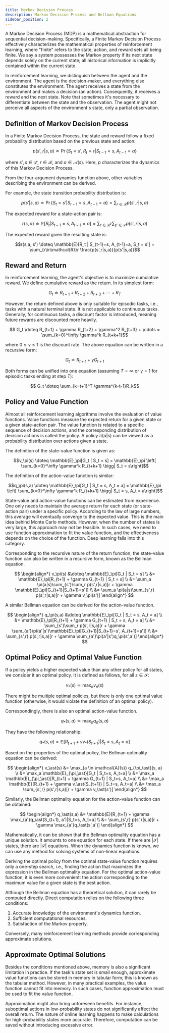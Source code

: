 ```yaml
---
title: Markov Decision Process
description: Markov Decision Process and Bellman Equations
sidebar_position: 2
---
```


A Markov Decision Process (MDP) is a mathematical abstraction for sequential decision-making. Specifically, a Finite Markov Decision Process effectively characterizes the mathematical properties of reinforcement learning, where "finite" refers to the state, action, and reward sets all being finite. We say a system possesses the Markov property if its next state depends solely on the current state; all historical information is implicitly contained within the current state.

In reinforcement learning, we distinguish between the agent and the environment. The agent is the decision-maker, and everything else constitutes the environment. The agent receives a state from the environment and makes a decision (an action). Consequently, it receives a reward and the next state. Note that sometimes it's necessary to differentiate between the state and the observation. The agent might not perceive all aspects of the environment's state, only a partial observation.

## Definition of Markov Decision Process

In a Finite Markov Decision Process, the state and reward follow a fixed probability distribution based on the previous state and action:

$$p(s',r | s,a) \doteq \Pr\{S_t = s', R_t = r | S_{t-1} = s, A_{t-1} = a\}$$

where $s',s \in \mathcal{S}$, $r \in \mathcal{R}$, and $a \in \mathcal{A}(s)$. Here, $p$ characterizes the dynamics of this Markov Decision Process.

From the four-argument dynamics function above, other variables describing the environment can be derived.

For example, the state transition probability distribution is:

$$p(s'|s,a) \doteq \Pr\{S_t = s' | S_{t-1} = s, A_{t - 1}=a\} = \sum_{r\in\mathcal{R}}p(s',r|s,a)$$

The expected reward for a state-action pair is:

$$r(s,a) \doteq \mathbb{E}[R_t | S_{t-1}=s, A_{t-1}=a] = \sum_{r\in\mathcal{R}}r \sum_{s'\in\mathcal{S}} p(s',r|s,a)$$

The expected reward given the resulting state is:

$$r(s,a, s') \doteq \mathbb{E}[R_t | S_{t-1}=s, A_{t-1}=a, S_t = s'] = \sum_{r\in\mathcal{R}}r \frac{p(s',r|s,a)}{p(s'|s,a)}$$

## Reward and Return

In reinforcement learning, the agent's objective is to maximize cumulative reward. We define cumulative reward as the return. In its simplest form:

$$G_t \doteq R_{t+1} + R_{t+2} + R_{t+3} + \cdots + R_T$$

However, the return defined above is only suitable for episodic tasks, i.e., tasks with a natural terminal state. It is not applicable to continuous tasks. Generally, for continuous tasks, a discount factor is introduced, meaning future rewards are discounted more heavily.

$$ G_t \doteq R_{t+1} + \gamma R_{t+2} + \gamma^2 R_{t+3} + \cdots = \sum_{k=0}^\infty \gamma^k R_{t+k+1}$$

where $0 \le \gamma \le 1$ is the discount rate. The above equation can be written in a recursive form:

$$ G_t \doteq R_{t+1} + \gamma G_{t+1}$$

Both forms can be unified into one equation (assuming $T=\infty$ or $\gamma=1$ for episodic tasks ending at step $T$):

$$ G_t \doteq \sum_{k=t+1}^T \gamma^{k-t-1}R_k$$

## Policy and Value Function

Almost all reinforcement learning algorithms involve the evaluation of value functions. Value functions measure the expected return for a given state or a given state-action pair. The value function is related to a specific sequence of decision actions, and the corresponding distribution of decision actions is called the policy. A policy $\pi(a|s)$ can be viewed as a probability distribution over actions given a state.

The definition of the state-value function is given as:

$$v_\pi(s) \doteq \mathbb{E}_\pi[G_t | S_t = s] = \mathbb{E}_\pi \left[ \sum_{k=0}^\infty \gamma^k R_{t+k+1} \bigg| S_t = s\right]$$

The definition of the action-value function is similar:

$$q_\pi(s,a) \doteq \mathbb{E}_\pi[G_t | S_t = s, A_t = a] = \mathbb{E}_\pi \left[ \sum_{k=0}^\infty \gamma^k R_{t+k+1} \bigg| S_t = s, A_t = a\right]$$

State-value and action-value functions can be estimated from experience. One only needs to maintain the average return for each state (or state-action pair) under a specific policy. According to the law of large numbers, this average will eventually converge to the expected value. This is the main idea behind Monte Carlo methods. However, when the number of states is very large, this approach may not be feasible. In such cases, we need to use function approximation to fit the value function, and the effectiveness depends on the choice of the function. Deep learning falls into this category.

Corresponding to the recursive nature of the return function, the state-value function can also be written in a recursive form, known as the Bellman equation.

$$
\begin{align*}
 v_\pi(s) &\doteq \mathbb{E}_\pi[G_t | S_t = s] \\
 &= \mathbb{E}_\pi[R_{t+1} + \gamma G_{t+1} | S_t = s] \\
 &= \sum_a \pi(a|s)\sum_{s'}\sum_r p(s',r|s,a)[r + \gamma \mathbb{E}_\pi[G_{t+1}|S_{t+1}=s']] \\
 &= \sum_a \pi(a|s)\sum_{s',r} p(s',r|s,a)[r + \gamma v_\pi(s')]
\end{align*}
$$

A similar Bellman equation can be derived for the action-value function.

$$
\begin{align*}
q_\pi(s,a) &\doteq \mathbb{E}_\pi[G_t | S_t = s, A_t = a] \\
&= \mathbb{E}_\pi[R_{t+1} + \gamma G_{t+1} | S_t = s, A_t = a] \\
&= \sum_{s'}\sum_r p(s',r|s,a)[r + \gamma \sum_{a'}\pi(a'|s')\mathbb{E}_\pi[G_{t+1}|S_{t+1}=s', A_{t+1}=a']] \\
&= \sum_{s',r} p(s',r|s,a)[r + \gamma \sum_{a'}\pi(a'|s')q_\pi(s',a')]
\end{align*}
$$

## Optimal Policy and Optimal Value Function

If a policy yields a higher expected value than any other policy for all states, we consider it an optimal policy. It is defined as follows, for all $s \in \mathcal{S}$:

$$ v_\ast(s) \doteq \max_\pi v_\pi(s)$$

There might be multiple optimal policies, but there is only one optimal value function (otherwise, it would violate the definition of an optimal policy).

Correspondingly, there is also an optimal action-value function.

$$q_\ast(s,a) \doteq \max_\pi q_\pi(s,a) $$

They have the following relationship:

$$q_\ast(s,a) = \mathbb{E}[R_{t+1} + \gamma v_\ast(S_{t+1}) | S_t=s, A_t=a] $$

Based on the properties of the optimal policy, the Bellman optimality equation can be derived:

$$
\begin{align*}
v_\ast(s) &= \max_{a \in \mathcal{A}(s)} q_{\pi_\ast}(s, a) \\
&= \max_a \mathbb{E}_{\pi_\ast}[G_t | S_t=s, A_t=a] \\
&= \max_a \mathbb{E}_{\pi_\ast}[R_{t+1} + \gamma G_{t+1} | S_t=s, A_t=a] \\
&= \max_a \mathbb{E}[R_{t+1} + \gamma v_\ast(S_{t+1}) | S_t=s, A_t=a] \\
&= \max_a \sum_{s',r} p(s',r|s,a)[r + \gamma v_\ast(s')]
\end{align*}
$$

Similarly, the Bellman optimality equation for the action-value function can be obtained:

$$
\begin{align*}
q_\ast(s,a) &= \mathbb{E}[R_{t+1} + \gamma \max_{a'}q_\ast(S_{t+1}, a')|S_t=s, A_t=a] \\
&= \sum_{s',r} p(s',r|s,a)[r + \gamma \max_{a'}q_\ast(s',a')]
\end{align*}
$$

Mathematically, it can be shown that the Bellman optimality equation has a unique solution. It amounts to one equation for each state. If there are $|\mathcal{S}|$ states, there are $|\mathcal{S}|$ equations. When the dynamics function is known, we can use any method for solving systems of non-linear equations.

Deriving the optimal policy from the optimal state-value function requires only a one-step search, i.e., finding the action that maximizes the expression in the Bellman optimality equation. For the optimal action-value function, it is even more convenient: the action corresponding to the maximum value for a given state is the best action.

Although the Bellman equation has a theoretical solution, it can rarely be computed directly. Direct computation relies on the following three conditions:

1.  Accurate knowledge of the environment's dynamics function.
2.  Sufficient computational resources.
3.  Satisfaction of the Markov property.

Conversely, many reinforcement learning methods provide corresponding approximate solutions.

## Approximate Optimal Solutions

Besides the conditions mentioned above, memory is also a significant limitation in practice. If the task's state set is small enough, approximate value functions can be stored in memory in tabular form; this is known as the tabular method. However, in many practical examples, the value function cannot fit into memory. In such cases, function approximation must be used to fit the value function.

Approximation might also bring unforeseen benefits. For instance, suboptimal actions in low-probability states do not significantly affect the overall return. The nature of online learning happens to make calculations for high-probability states more accurate. Therefore, computation can be saved without introducing excessive error.
